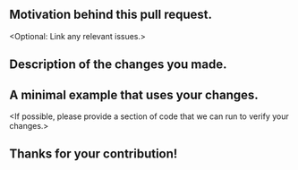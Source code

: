 ## Motivation behind this pull request.
<Optional: Link any relevant issues.>

## Description of the changes you made.

## A minimal example that uses your changes. 
<If possible, please provide a section of code that we can run to verify your changes.>

## Thanks for your contribution!